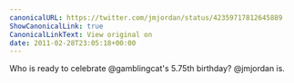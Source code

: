 ```yaml
---
canonicalURL: https://twitter.com/jmjordan/status/42359717812645889
ShowCanonicalLink: true
CanonicalLinkText: View original on
date: 2011-02-28T23:05:18+00:00
---
```

Who is ready to celebrate @gamblingcat's 5.75th birthday? @jmjordan is.
